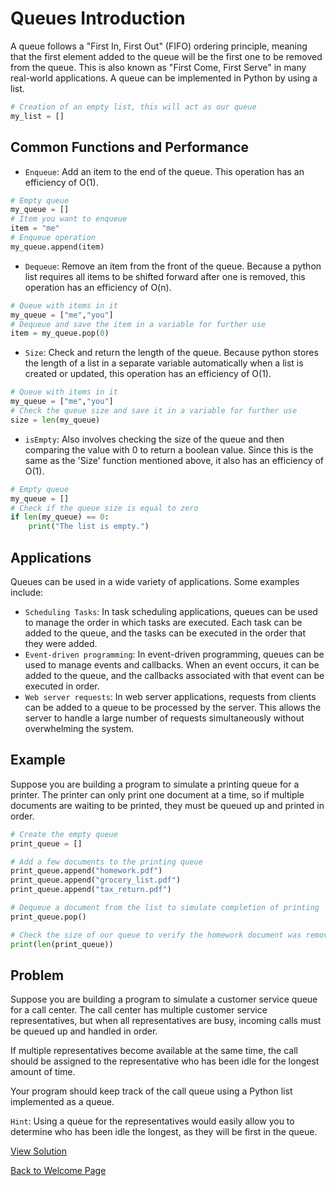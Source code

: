 # Queues Introduction
A queue follows a "First In, First Out" (FIFO) ordering principle, meaning that the first element added to the queue will be the first one to be removed from the queue. This is also known as "First Come, First Serve" in many real-world applications. A queue can be implemented in Python by using a list.
```python
# Creation of an empty list, this will act as our queue
my_list = []
```

## Common Functions and Performance
- `Enqueue`: Add an item to the end of the queue. This operation has an efficiency of O(1).
```python
# Empty queue
my_queue = []
# Item you want to enqueue
item = "me"
# Enqueue operation
my_queue.append(item)
```

- `Dequeue`: Remove an item from the front of the queue. Because a python list requires all items to be shifted forward after one is removed, this operation has an efficiency of O(n).
```python
# Queue with items in it
my_queue = ["me","you"]
# Dequeue and save the item in a variable for further use
item = my_queue.pop(0)
```

- `Size`: Check and return the length of the queue. Because python stores the length of a list in a separate variable automatically when a list is created or updated, this operation has an efficiency of O(1).
```python
# Queue with items in it
my_queue = ["me","you"]
# Check the queue size and save it in a variable for further use
size = len(my_queue)
```

- `isEmpty`: Also involves checking the size of the queue and then comparing the value with 0 to return a boolean value. Since this is the same as the 'Size' function mentioned above, it also has an efficiency of O(1).
```python
# Empty queue
my_queue = []
# Check if the queue size is equal to zero
if len(my_queue) == 0:
    print("The list is empty.")
```

## Applications
Queues can be used in a wide variety of applications. Some examples include:
- `Scheduling Tasks`: In task scheduling applications, queues can be used to manage the order in which tasks are executed. Each task can be added to the queue, and the tasks can be executed in the order that they were added.
- `Event-driven programming`: In event-driven programming, queues can be used to manage events and callbacks. When an event occurs, it can be added to the queue, and the callbacks associated with that event can be executed in order.
- `Web server requests`: In web server applications, requests from clients can be added to a queue to be processed by the server. This allows the server to handle a large number of requests simultaneously without overwhelming the system.

## Example
Suppose you are building a program to simulate a printing queue for a printer. The printer can only print one document at a time, so if multiple documents are waiting to be printed, they must be queued up and printed in order.
```python
# Create the empty queue
print_queue = []

# Add a few documents to the printing queue
print_queue.append("homework.pdf")
print_queue.append("grocery_list.pdf")
print_queue.append("tax_return.pdf")

# Dequeue a document from the list to simulate completion of printing
print_queue.pop()

# Check the size of our queue to verify the homework document was removed
print(len(print_queue))
```

## Problem

Suppose you are building a program to simulate a customer service queue for a call center. The call center has multiple customer service representatives, but when all representatives are busy, incoming calls must be queued up and handled in order.

If multiple representatives become available at the same time, the call should be assigned to the representative who has been idle for the longest amount of time.

Your program should keep track of the call queue using a Python list implemented as a queue.

`Hint`: Using a queue for the representatives would easily allow you to determine who has been idle the longest, as they will be first in the queue.

[View Solution](solutions/1-queues.py)

[Back to Welcome Page](0-welcome.md)